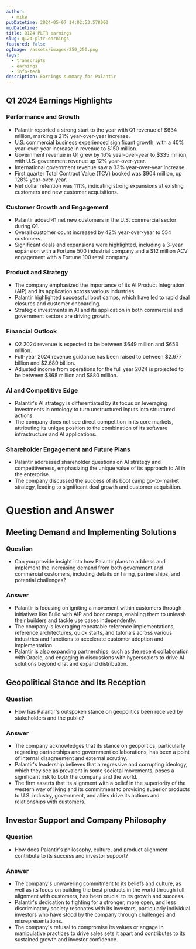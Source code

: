 ```yaml
---
author:
  - mike
pubDatetime: 2024-05-07 14:02:53.578000
modDatetime: 
title: Q124 PLTR earnings
slug: q124-pltr-earnings
featured: false
ogImage: /assets/images/250_250.png
tags:
  - transcripts
  - earnings
  - info-tech
description: Earnings summary for Palantir
---
```

## Q1 2024 Earnings Highlights

### Performance and Growth

- Palantir reported a strong start to the year with Q1 revenue of $634 million, marking a 21% year-over-year increase. 
- U.S. commercial business experienced significant growth, with a 40% year-over-year increase in revenue to $150 million. 
- Government revenue in Q1 grew by 16% year-over-year to $335 million, with U.S. government revenue up 12% year-over-year. 
- International government revenue saw a 33% year-over-year increase. 
- First quarter Total Contract Value (TCV) booked was $904 million, up 128% year-over-year. 
- Net dollar retention was 111%, indicating strong expansions at existing customers and new customer acquisitions. 

### Customer Growth and Engagement

- Palantir added 41 net new customers in the U.S. commercial sector during Q1. 
- Overall customer count increased by 42% year-over-year to 554 customers. 
- Significant deals and expansions were highlighted, including a 3-year expansion with a Fortune 500 industrial company and a $12 million ACV engagement with a Fortune 100 retail company. 

### Product and Strategy

- The company emphasized the importance of its AI Product Integration (AIP) and its application across various industries. 
- Palantir highlighted successful boot camps, which have led to rapid deal closures and customer onboarding. 
- Strategic investments in AI and its application in both commercial and government sectors are driving growth. 

### Financial Outlook

- Q2 2024 revenue is expected to be between $649 million and $653 million. 
- Full-year 2024 revenue guidance has been raised to between $2.677 billion and $2.689 billion. 
- Adjusted income from operations for the full year 2024 is projected to be between $868 million and $880 million. 

### AI and Competitive Edge

- Palantir's AI strategy is differentiated by its focus on leveraging investments in ontology to turn unstructured inputs into structured actions. 
- The company does not see direct competition in its core markets, attributing its unique position to the combination of its software infrastructure and AI applications. 

### Shareholder Engagement and Future Plans

- Palantir addressed shareholder questions on AI strategy and competitiveness, emphasizing the unique value of its approach to AI in the enterprise. 
- The company discussed the success of its boot camp go-to-market strategy, leading to significant deal growth and customer acquisition. 

# Question and Answer

## Meeting Demand and Implementing Solutions

### Question

- Can you provide insight into how Palantir plans to address and implement the increasing demand from both government and commercial customers, including details on hiring, partnerships, and potential challenges? 

### Answer

- Palantir is focusing on igniting a movement within customers through initiatives like Build with AIP and boot camps, enabling them to unleash their builders and tackle use cases independently. 
- The company is leveraging repeatable reference implementations, reference architectures, quick starts, and tutorials across various industries and functions to accelerate customer adoption and implementation. 
- Palantir is also expanding partnerships, such as the recent collaboration with Oracle, and engaging in discussions with hyperscalers to drive AI solutions beyond chat and expand distribution. 

## Geopolitical Stance and Its Reception

### Question

- How has Palantir's outspoken stance on geopolitics been received by stakeholders and the public? 

### Answer

- The company acknowledges that its stance on geopolitics, particularly regarding partnerships and government collaborations, has been a point of internal disagreement and external scrutiny. 
- Palantir's leadership believes that a regressive and corrupting ideology, which they see as prevalent in some societal movements, poses a significant risk to both the company and the world. 
- The firm asserts that its alignment with a belief in the superiority of the western way of living and its commitment to providing superior products to U.S. industry, government, and allies drive its actions and relationships with customers. 

## Investor Support and Company Philosophy

### Question

- How does Palantir's philosophy, culture, and product alignment contribute to its success and investor support? 

### Answer

- The company's unwavering commitment to its beliefs and culture, as well as its focus on building the best products in the world through full alignment with customers, has been crucial to its growth and success. 
- Palantir's dedication to fighting for a stronger, more open, and less discriminatory society resonates with its investors, particularly individual investors who have stood by the company through challenges and misrepresentations. 
- The company's refusal to compromise its values or engage in manipulative practices to drive sales sets it apart and contributes to its sustained growth and investor confidence. 